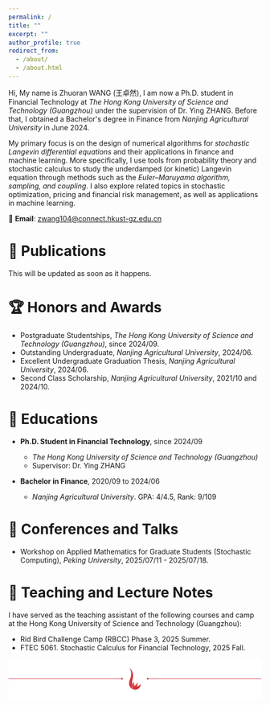 ```yaml
---
permalink: /
title: ""
excerpt: ""
author_profile: true
redirect_from: 
  - /about/
  - /about.html
---
```


Hi, My name is Zhuoran WANG (王卓然), I am now a Ph.D. student in Financial Technology at *The Hong Kong University of Science and Technology (Guangzhou)* under the supervision of Dr. Ying ZHANG. Before that, I obtained a Bachelor's degree in Finance from *Nanjing Agricultural University* in June 2024.

My primary focus is on the design of numerical algorithms for *stochastic Langevin differential equations* and their applications in finance and machine learning. More specifically, I use tools from probability theory and stochastic calculus to study the underdamped (or kinetic) Langevin equation through methods such as the *Euler–Maruyama algorithm, sampling, and coupling*. I also explore related topics in stochastic optimization, pricing and financial risk management, as well as applications in machine learning.

📧 **Email**: zwang104@connect.hkust-gz.edu.cn

# 📝 Publications 
This will be updated as soon as it happens.

# 🏆 Honors and Awards
+ Postgraduate Studentships, *The Hong Kong University of Science and Technology (Guangzhou)*, since 2024/09.
+ Outstanding Undergraduate, *Nanjing Agricultural University*, 2024/06. 
+ Excellent Undergraduate Graduation Thesis, *Nanjing Agricultural University*, 2024/06.
+ Second Class Scholarship, *Nanjing Agricultural University*, 2021/10 and 2024/10.

# 📖 Educations
+ **Ph.D. Student in Financial Technology**, since 2024/09
  + *The Hong Kong University of Science and Technology (Guangzhou)*
  + Supervisor: Dr. Ying ZHANG

+ **Bachelor in Finance**, 2020/09 to 2024/06
  + *Nanjing Agricultural University*. GPA: 4/4.5, Rank: 9/109

# 🏫 Conferences and Talks
+ Workshop on Applied Mathematics for Graduate Students (Stochastic Computing), *Peking University*, 2025/07/11 - 2025/07/18.

# 📗 Teaching and Lecture Notes

I have served as the teaching assistant of the following courses and camp at the Hong Kong University of Science and Technology (Guangzhou):
+ Rid Bird Challenge Camp (RBCC) Phase 3, 2025 Summer.
+ FTEC 5061. Stochastic Calculus for Financial Technology, 2025 Fall.

![HKUSTGZ](../images/hn.png)
